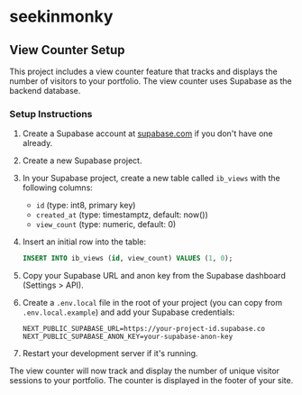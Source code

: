 # seekinmonky

## View Counter Setup

This project includes a view counter feature that tracks and displays the number of visitors to your portfolio. The view counter uses Supabase as the backend database.

### Setup Instructions

1. Create a Supabase account at [supabase.com](https://supabase.com) if you don't have one already.

2. Create a new Supabase project.

3. In your Supabase project, create a new table called `ib_views` with the following columns:
   - `id` (type: int8, primary key)
   - `created_at` (type: timestamptz, default: now())
   - `view_count` (type: numeric, default: 0)

4. Insert an initial row into the table:
   ```sql
   INSERT INTO ib_views (id, view_count) VALUES (1, 0);
   ```

5. Copy your Supabase URL and anon key from the Supabase dashboard (Settings > API).

6. Create a `.env.local` file in the root of your project (you can copy from `.env.local.example`) and add your Supabase credentials:
   ```
   NEXT_PUBLIC_SUPABASE_URL=https://your-project-id.supabase.co
   NEXT_PUBLIC_SUPABASE_ANON_KEY=your-supabase-anon-key
   ```

7. Restart your development server if it's running.

The view counter will now track and display the number of unique visitor sessions to your portfolio. The counter is displayed in the footer of your site.
